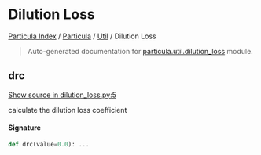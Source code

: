 # Dilution Loss

[Particula Index](../../README.md#particula-index) / [Particula](../index.md#particula) / [Util](./index.md#util) / Dilution Loss

> Auto-generated documentation for [particula.util.dilution_loss](https://github.com/Gorkowski/particula/blob/main/particula/util/dilution_loss.py) module.

## drc

[Show source in dilution_loss.py:5](https://github.com/Gorkowski/particula/blob/main/particula/util/dilution_loss.py#L5)

calculate the dilution loss coefficient

#### Signature

```python
def drc(value=0.0): ...
```
